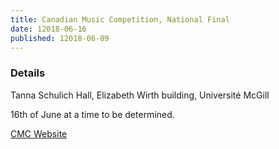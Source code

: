 ```yaml
---
title: Canadian Music Competition, National Final
date: 12018-06-16
published: 12018-06-09
---
```


### Details

Tanna Schulich Hall, Elizabeth Wirth building, Université McGill

16th of June at a time to be determined.

[CMC Website](https://www.cmcnational.com/en/index.php)
